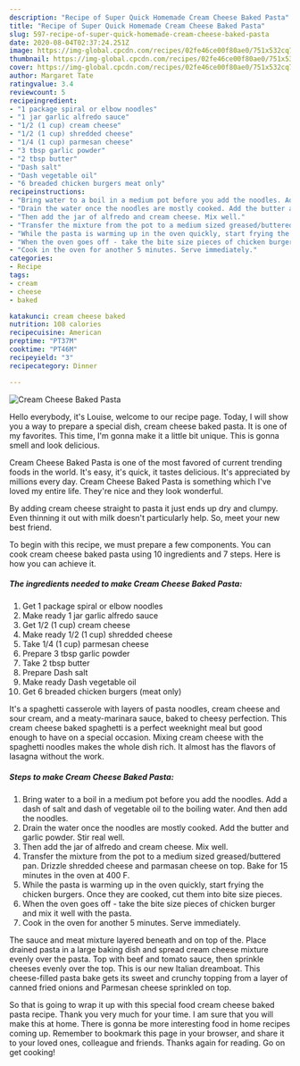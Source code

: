 ```yaml
---
description: "Recipe of Super Quick Homemade Cream Cheese Baked Pasta"
title: "Recipe of Super Quick Homemade Cream Cheese Baked Pasta"
slug: 597-recipe-of-super-quick-homemade-cream-cheese-baked-pasta
date: 2020-08-04T02:37:24.251Z
image: https://img-global.cpcdn.com/recipes/02fe46ce00f80ae0/751x532cq70/cream-cheese-baked-pasta-recipe-main-photo.jpg
thumbnail: https://img-global.cpcdn.com/recipes/02fe46ce00f80ae0/751x532cq70/cream-cheese-baked-pasta-recipe-main-photo.jpg
cover: https://img-global.cpcdn.com/recipes/02fe46ce00f80ae0/751x532cq70/cream-cheese-baked-pasta-recipe-main-photo.jpg
author: Margaret Tate
ratingvalue: 3.4
reviewcount: 5
recipeingredient:
- "1 package spiral or elbow noodles"
- "1 jar garlic alfredo sauce"
- "1/2 (1 cup) cream cheese"
- "1/2 (1 cup) shredded cheese"
- "1/4 (1 cup) parmesan cheese"
- "3 tbsp garlic powder"
- "2 tbsp butter"
- "Dash salt"
- "Dash vegetable oil"
- "6 breaded chicken burgers meat only"
recipeinstructions:
- "Bring water to a boil in a medium pot before you add the noodles. Add a dash of salt and dash of vegetable oil to the boiling water. And then add the noodles."
- "Drain the water once the noodles are mostly cooked. Add the butter and garlic powder. Stir real well."
- "Then add the jar of alfredo and cream cheese. Mix well."
- "Transfer the mixture from the pot to a medium sized greased/buttered pan. Drizzle shredded cheese and parmasan cheese on top. Bake for 15 minutes in the oven at 400 F."
- "While the pasta is warming up in the oven quickly, start frying the chicken burgers. Once they are cooked, cut them into bite size pieces."
- "When the oven goes off - take the bite size pieces of chicken burger and mix it well with the pasta."
- "Cook in the oven for another 5 minutes. Serve immediately."
categories:
- Recipe
tags:
- cream
- cheese
- baked

katakunci: cream cheese baked 
nutrition: 108 calories
recipecuisine: American
preptime: "PT37M"
cooktime: "PT46M"
recipeyield: "3"
recipecategory: Dinner

---
```



![Cream Cheese Baked Pasta](https://img-global.cpcdn.com/recipes/02fe46ce00f80ae0/751x532cq70/cream-cheese-baked-pasta-recipe-main-photo.jpg)

Hello everybody, it's Louise, welcome to our recipe page. Today, I will show you a way to prepare a special dish, cream cheese baked pasta. It is one of my favorites. This time, I'm gonna make it a little bit unique. This is gonna smell and look delicious.

Cream Cheese Baked Pasta is one of the most favored of current trending foods in the world. It's easy, it's quick, it tastes delicious. It's appreciated by millions every day. Cream Cheese Baked Pasta is something which I've loved my entire life. They're nice and they look wonderful.

By adding cream cheese straight to pasta it just ends up dry and clumpy. Even thinning it out with milk doesn&#39;t particularly help. So, meet your new best friend.


To begin with this recipe, we must prepare a few components. You can cook cream cheese baked pasta using 10 ingredients and 7 steps. Here is how you can achieve it.

<!--inarticleads1-->

##### The ingredients needed to make Cream Cheese Baked Pasta:

1. Get 1 package spiral or elbow noodles
1. Make ready 1 jar garlic alfredo sauce
1. Get 1/2 (1 cup) cream cheese
1. Make ready 1/2 (1 cup) shredded cheese
1. Take 1/4 (1 cup) parmesan cheese
1. Prepare 3 tbsp garlic powder
1. Take 2 tbsp butter
1. Prepare Dash salt
1. Make ready Dash vegetable oil
1. Get 6 breaded chicken burgers (meat only)


It&#39;s a spaghetti casserole with layers of pasta noodles, cream cheese and sour cream, and a meaty-marinara sauce, baked to cheesy perfection. This cream cheese baked spaghetti is a perfect weeknight meal but good enough to have on a special occasion. Mixing cream cheese with the spaghetti noodles makes the whole dish rich. It almost has the flavors of lasagna without the work. 

<!--inarticleads2-->

##### Steps to make Cream Cheese Baked Pasta:

1. Bring water to a boil in a medium pot before you add the noodles. Add a dash of salt and dash of vegetable oil to the boiling water. And then add the noodles.
1. Drain the water once the noodles are mostly cooked. Add the butter and garlic powder. Stir real well.
1. Then add the jar of alfredo and cream cheese. Mix well.
1. Transfer the mixture from the pot to a medium sized greased/buttered pan. Drizzle shredded cheese and parmasan cheese on top. Bake for 15 minutes in the oven at 400 F.
1. While the pasta is warming up in the oven quickly, start frying the chicken burgers. Once they are cooked, cut them into bite size pieces.
1. When the oven goes off - take the bite size pieces of chicken burger and mix it well with the pasta.
1. Cook in the oven for another 5 minutes. Serve immediately.


The sauce and meat mixture layered beneath and on top of the. Place drained pasta in a large baking dish and spread cream cheese mixture evenly over the pasta. Top with beef and tomato sauce, then sprinkle cheeses evenly over the top. This is our new Italian dreamboat. This cheese-filled pasta bake gets its sweet and crunchy topping from a layer of canned fried onions and Parmesan cheese sprinkled on top. 

So that is going to wrap it up with this special food cream cheese baked pasta recipe. Thank you very much for your time. I am sure that you will make this at home. There is gonna be more interesting food in home recipes coming up. Remember to bookmark this page in your browser, and share it to your loved ones, colleague and friends. Thanks again for reading. Go on get cooking!
